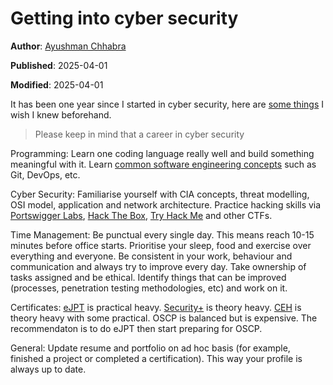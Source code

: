 # Getting into cyber security

**Author**: [Ayushman Chhabra](/#/author/Ayushman%20Chhabra)

**Published**: 2025-04-01

**Modified**: 2025-04-01

It has been one year since I started in cyber security, here are [some things]((https://roadmap.sh/cyber-security)) I wish I knew beforehand.

> Please keep in mind that a career in cyber security

Programming: Learn one coding language really well and build something meaningful with it. Learn [common software engineering concepts](https://12factor.net) such as Git, DevOps, etc.

Cyber Security: Familiarise yourself with CIA concepts, threat modelling, OSI model, application and network architecture. Practice hacking skills via [Portswigger Labs](https://portswigger.net/web-security/all-labs), [Hack The Box](https://www.hackthebox.com/), [Try Hack Me](https://tryhackme.com/) and other CTFs.

Time Management: Be punctual every single day. This means reach 10-15 minutes before office starts. Prioritise your sleep, food and exercise over everything and everyone. Be consistent in your work, behaviour and communication and always try to improve every day. Take ownership of tasks assigned and be ethical. Identify things that can be improved (processes, penetration testing methodologies, etc) and work on it.

Certificates: [eJPT](https://security.ine.com/certifications/ejpt-certification/) is practical heavy. [Security+](https://www.comptia.org/certifications/security) is theory heavy. [CEH](https://www.eccouncil.org/train-certify/certified-ethical-hacker-ceh/) is theory heavy with some practical. OSCP is balanced but is expensive. The recommendaton is to do eJPT then start preparing for OSCP.

General: Update resume and portfolio on ad hoc basis (for example, finished a project or completed a certification). This way your profile is always up to date.
